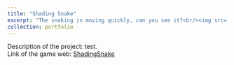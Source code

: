 ```yaml
---
title: "Shading Snake"
excerpt: "The snaking is moving quickly, can you see it?<br/><img src='/images/snake2.png'>"
collection: portfolio
---
```


Description of the project: test. <br>
Link of the game web: [ShadingSnake](https://snake.fangfranksun.com)
